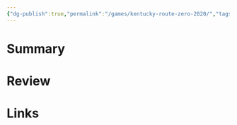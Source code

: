 ```yaml
---
{"dg-publish":true,"permalink":"/games/kentucky-route-zero-2020/","tags":["LP"],"created":"2023-12-08","updated":"2024-02-26"}
---
```



# Summary

# Review

# Links
